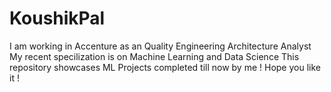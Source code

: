 # KoushikPal #
I am working in Accenture as an Quality Engineering Architecture Analyst
My recent specilization is on Machine Learning and Data Science
This repository showcases ML Projects completed till now by me
! Hope you like it !
